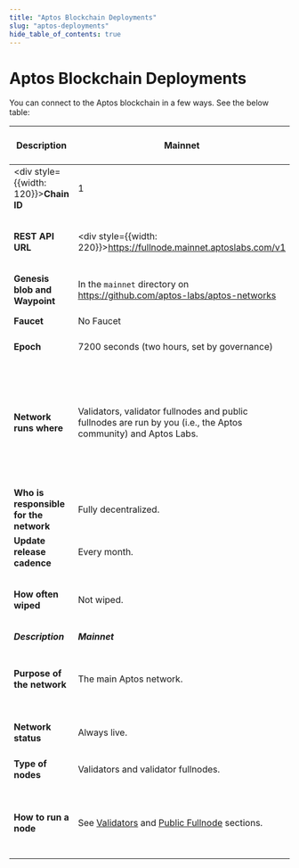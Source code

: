 ```yaml
---
title: "Aptos Blockchain Deployments"
slug: "aptos-deployments"
hide_table_of_contents: true
---
```


# Aptos Blockchain Deployments

You can connect to the Aptos blockchain in a few ways. See the below table:

|Description | Mainnet | Devnet | Long-lived Testnet | Aptos Incentivized Testnet (AIT)|
|---|---|---|---|---|
|<div style={{width: 120}}>**Chain ID**</div>| 1 |[On Aptos Explorer **select Devnet from top right**](https://explorer.aptoslabs.com/?network=Devnet).| 2|  Available during AIT program.|
|**REST API URL**| <div style={{width: 220}}>https://fullnode.mainnet.aptoslabs.com/v1</div> |<div style={{width: 220}}>https://fullnode.devnet.aptoslabs.com/v1</div> | <div style={{width: 220}}>https://fullnode.testnet.aptoslabs.com/v1</div> | <div style={{width: 110}}>Available during AIT program. </div>|
|**Genesis blob and Waypoint**| In the `mainnet` directory on https://github.com/aptos-labs/aptos-networks |In the `devnet` directory on https://github.com/aptos-labs/aptos-networks  | <div style={{width: 200}}>In the `testnet` directory on https://github.com/aptos-labs/aptos-networks </div>| Available during AIT program.  |
|**Faucet**| No Faucet |<div style={{width: 200}}>https://faucet.devnet.aptoslabs.com/</div> | <div style={{width: 200}}>(dApp): https://aptoslabs.com/testnet-faucet </div>|Available during AIT program.|
|**Epoch**| 7200 seconds (two hours, set by governance) |--- | 7200 seconds (two hours) |Available during AIT program.|
|**Network runs where**| Validators, validator fullnodes and public fullnodes are run by you (i.e., the Aptos community) and Aptos Labs. |<div style={{width: 200}}>Validators run on Aptos Labs servers. Fullnodes are run by both Aptos Labs and you (i.e., the Aptos community).</div>|<div style={{width: 200}}>Validators run on Aptos Labs servers. Fullnodes are run by both Aptos Labs and you (i.e., the Aptos community).</div> | Some Validators run on Aptos servers, others are run by the Aptos community. Fullnodes are run by Aptos Labs and the community.|
|**Who is responsible for the network**| Fully decentralized. |Managed by Aptos Team. | Managed by Aptos Team. | Managed by Aptos Labs and the community.|
|**Update release cadence**| Every month. |Every week. |Every 2 weeks. | Managed by Aptos Labs and the community.|
|**How often wiped**| Not wiped. |Every week.| Not wiped. | Wiped permanently after AIT program concludes.|
|***Description*** | ***Mainnet*** | ***Devnet*** | ***Long-lived Testnet*** |  ***AIT***|
|**Purpose of the network**| The main Aptos network. |The devnet is built to experiment with new ideas, improve performance and enhance the user experience.| | For executing the Aptos Incentivized Testnet programs for the community.|
|**Network status**| Always live. |Mostly live, with brief interruptions during regular updates. |Mostly live, with brief interruptions during regular updates. | Live only during Incentivized Testnet drives. |
|**Type of nodes** |Validators and validator fullnodes. |Validators and public fullnodes. | Validators and public fullnodes. | Validators and validator fullnodes.|
|**How to run a node**| See [Validators](./validator-node/index.md) and [Public Fullnode](./full-node/index.md) sections.  |N/A, run by Aptos Labs team. |See [Validators](./validator-node/index.md) and [Public Fullnode](./full-node/index.md) sections. | See the node deployment guides published during the AIT program.|
